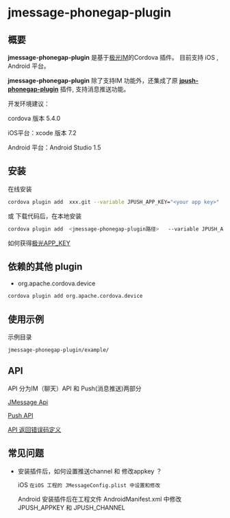 
# jmessage-phonegap-plugin

## 概要

**jmessage-phonegap-plugin** 是基于[极光IM](http://docs.jpush.io/guideline/jmessage_guide/)的Cordova 插件。 目前支持 iOS , Android 平台。

**jmessage-phonegap-plugin**  除了支持IM 功能外，还集成了原 [**jpush-phonegap-plugin**](https://github.com/jpush/jpush-phonegap-plugin) 插件,  支持消息推送功能。




开发环境建议：


cordova 版本 5.4.0 

iOS平台：xcode 版本 7.2

Android 平台：Android Studio 1.5





## 安装

在线安装

```sh
cordova plugin add  xxx.git --variable JPUSH_APP_KEY="<your app key>"
```

或 下载代码后，在本地安装

```sh
cordova plugin add  <jmessage-phonegap-plugin路径>   --variable JPUSH_APP_KEY="<your app key>"
```



如何获得[极光APP_KEY](http://docs.jpush.io/guideline/statistical_report/)





## 依赖的其他 plugin

+ org.apache.cordova.device

```sh
cordova plugin add org.apache.cordova.device
```



## 使用示例

示例目录

`jmessage-phonegap-plugin/example/`




## API 

API 分为IM（聊天）API 和  Push(消息推送)两部分

[JMessage Api](http://docs.jpush.io/client/im_errorcode1/)

[Push API](https://github.com/jpush/jpush-phonegap-plugin)

[API 返回错误码定义](http://docs.jpush.io/client/im_errorcode/)





## 常见问题

+ 安装插件后，如何设置推送channel 和  修改appkey ？

    iOS
    `在iOS 工程的 JMessageConfig.plist 中设置和修改`
    
    Android 
    安装插件后在工程文件 AndroidManifest.xml 中修改 JPUSH_APPKEY 和 JPUSH_CHANNEL


